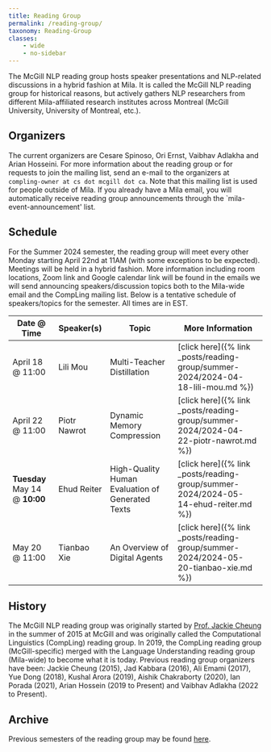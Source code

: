 ```yaml
---
title: Reading Group
permalink: /reading-group/
taxonomy: Reading-Group
classes:
    - wide
    - no-sidebar
---
```


The McGill NLP reading group hosts speaker presentations and NLP-related discussions in a hybrid fashion at Mila. It is called the McGill NLP reading group for historical reasons, but actively gathers NLP researchers from different Mila-affiliated research institutes across Montreal (McGill University, University of Montreal, etc.).

## Organizers

The current organizers are Cesare Spinoso, Ori Ernst, Vaibhav Adlakha and Arian Hosseini. For more information about the reading group or for requests to join the mailing list, send an e-mail to the organizers at `compling-owner at cs dot mcgill dot ca`. Note that this mailing list is used for people outside of Mila. If you already have a Mila email, you will automatically receive reading group announcements through the `mila-event-announcement' list.


## Schedule

For the Summer 2024 semester, the reading group will meet every other Monday starting April 22nd at 11AM (with some exceptions to be expected). Meetings will be held in a hybrid fashion. More information including room locations, Zoom link and Google calendar link will be found in the emails we will send announcing speakers/discussion topics both to the Mila-wide email and the CompLing mailing list. Below is a tentative schedule of speakers/topics for the semester. All times are in EST.

| **Date @ Time** | **Speaker(s)** | **Topic** | **More Information** |
|---|---|---|---|
| April 18 @ 11:00 | Lili Mou | Multi-Teacher Distillation | [click here]({% link _posts/reading-group/summer-2024/2024-04-18-lili-mou.md %}) |
| April 22 @ 11:00 | Piotr Nawrot | Dynamic Memory Compression | [click here]({% link _posts/reading-group/summer-2024/2024-04-22-piotr-nawrot.md %}) |
| **Tuesday** May 14 @ **10:00**  | Ehud Reiter | High-Quality Human Evaluation of Generated Texts| [click here]({% link _posts/reading-group/summer-2024/2024-05-14-ehud-reiter.md %}) |
| May 20 @ 11:00 | Tianbao Xie | An Overview of Digital Agents | [click here]({% link _posts/reading-group/summer-2024/2024-05-20-tianbao-xie.md %}) |

## History

The McGill NLP reading group was originally started by [Prof. Jackie Cheung](https://www.cs.mcgill.ca/~jcheung/) in the summer of 2015 at McGill and was originally called the Computational Linguistics (CompLing) reading group. In 2019, the CompLing reading group (McGill-specific) merged with the Language Understanding reading group (Mila-wide) to become what it is today. Previous reading group organizers have been: Jackie Cheung (2015), Jad Kabbara (2016), Ali Emami (2017), Yue Dong (2018), Kushal Arora (2019), Aishik Chakraborty (2020), Ian Porada (2021), Arian Hossein (2019 to Present) and Vaibhav Adlakha (2022 to Present).


## Archive

Previous semesters of the reading group may be found [here](https://www.cs.mcgill.ca/~jcheung/meetings.html).

<!-- More history
**2015.** Jackie Cheung starts the CompLing reading group at McGill.
**2016.** Organizer: Jad Kabbara
**2017.** Organizer: Ali Emami
**2018.** Organizer: Yue Dong
**2019.** Kushal Arora (CompLing) and Arian Hosseini (LURG) merge the two reading groups together to create the McGill/Mila NLP reading group and act.
**2020.** Organizers: Aishik Chakraborty and Arian Hosseini.
**January 2021 to May 2022.** Organizers: Ian Porada and Arian Hosseini.
**May 2022 to May 2024.** Organizers: Vaibhav Adlakha and Arian Hosseini. 
-->